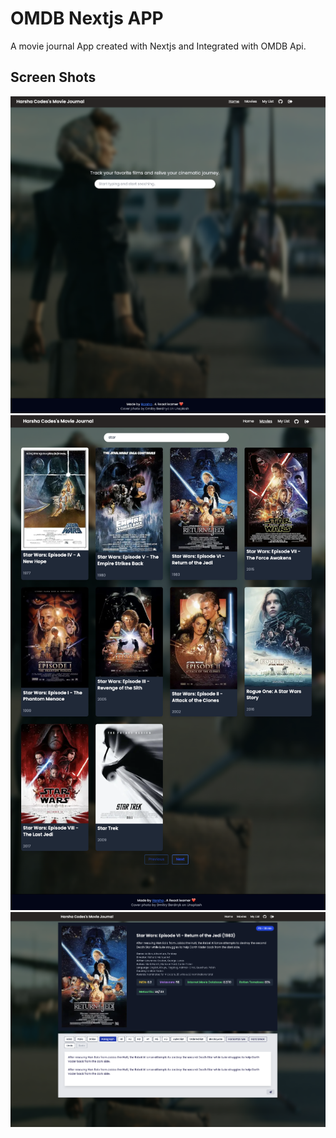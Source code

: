 # OMDB Nextjs APP

A movie journal App created with Nextjs and Integrated with OMDB Api.

## Screen Shots

![alt text](images/screenshot2.png)
![alt text](images/screenshot3.png)
![alt text](images/screenshot1.png)
